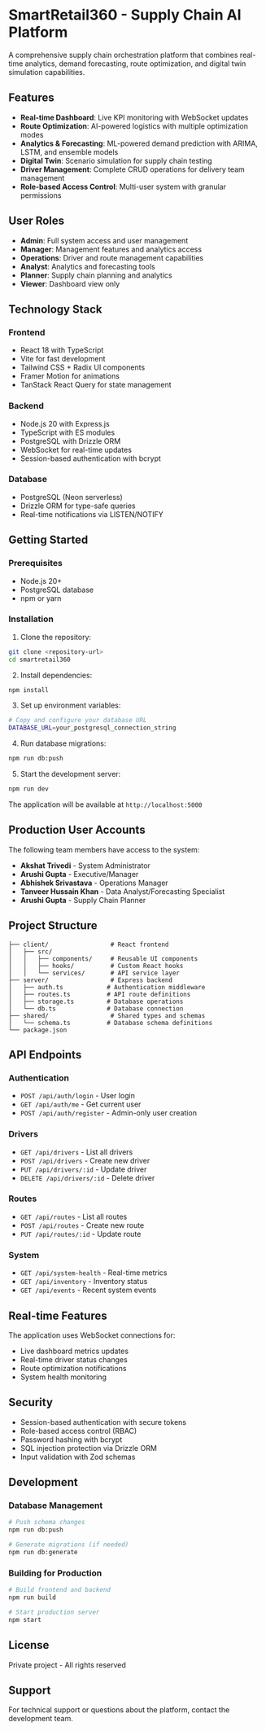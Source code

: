 # SmartRetail360 - Supply Chain AI Platform

A comprehensive supply chain orchestration platform that combines real-time analytics, demand forecasting, route optimization, and digital twin simulation capabilities.

## Features

- **Real-time Dashboard**: Live KPI monitoring with WebSocket updates
- **Route Optimization**: AI-powered logistics with multiple optimization modes
- **Analytics & Forecasting**: ML-powered demand prediction with ARIMA, LSTM, and ensemble models
- **Digital Twin**: Scenario simulation for supply chain testing
- **Driver Management**: Complete CRUD operations for delivery team management
- **Role-based Access Control**: Multi-user system with granular permissions

## User Roles

- **Admin**: Full system access and user management
- **Manager**: Management features and analytics access
- **Operations**: Driver and route management capabilities
- **Analyst**: Analytics and forecasting tools
- **Planner**: Supply chain planning and analytics
- **Viewer**: Dashboard view only

## Technology Stack

### Frontend
- React 18 with TypeScript
- Vite for fast development
- Tailwind CSS + Radix UI components
- Framer Motion for animations
- TanStack React Query for state management

### Backend
- Node.js 20 with Express.js
- TypeScript with ES modules
- PostgreSQL with Drizzle ORM
- WebSocket for real-time updates
- Session-based authentication with bcrypt

### Database
- PostgreSQL (Neon serverless)
- Drizzle ORM for type-safe queries
- Real-time notifications via LISTEN/NOTIFY

## Getting Started

### Prerequisites
- Node.js 20+
- PostgreSQL database
- npm or yarn

### Installation

1. Clone the repository:
```bash
git clone <repository-url>
cd smartretail360
```

2. Install dependencies:
```bash
npm install
```

3. Set up environment variables:
```bash
# Copy and configure your database URL
DATABASE_URL=your_postgresql_connection_string
```

4. Run database migrations:
```bash
npm run db:push
```

5. Start the development server:
```bash
npm run dev
```

The application will be available at `http://localhost:5000`

## Production User Accounts

The following team members have access to the system:

- **Akshat Trivedi** - System Administrator
- **Arushi Gupta** - Executive/Manager  
- **Abhishek Srivastava** - Operations Manager
- **Tanveer Hussain Khan** - Data Analyst/Forecasting Specialist
- **Arushi Gupta** - Supply Chain Planner

## Project Structure

```
├── client/                 # React frontend
│   ├── src/
│   │   ├── components/     # Reusable UI components
│   │   ├── hooks/          # Custom React hooks
│   │   └── services/       # API service layer
├── server/                 # Express backend
│   ├── auth.ts            # Authentication middleware
│   ├── routes.ts          # API route definitions
│   ├── storage.ts         # Database operations
│   └── db.ts              # Database connection
├── shared/                 # Shared types and schemas
│   └── schema.ts          # Database schema definitions
└── package.json
```

## API Endpoints

### Authentication
- `POST /api/auth/login` - User login
- `GET /api/auth/me` - Get current user
- `POST /api/auth/register` - Admin-only user creation

### Drivers
- `GET /api/drivers` - List all drivers
- `POST /api/drivers` - Create new driver
- `PUT /api/drivers/:id` - Update driver
- `DELETE /api/drivers/:id` - Delete driver

### Routes
- `GET /api/routes` - List all routes
- `POST /api/routes` - Create new route
- `PUT /api/routes/:id` - Update route

### System
- `GET /api/system-health` - Real-time metrics
- `GET /api/inventory` - Inventory status
- `GET /api/events` - Recent system events

## Real-time Features

The application uses WebSocket connections for:
- Live dashboard metrics updates
- Real-time driver status changes
- Route optimization notifications
- System health monitoring

## Security

- Session-based authentication with secure tokens
- Role-based access control (RBAC)
- Password hashing with bcrypt
- SQL injection protection via Drizzle ORM
- Input validation with Zod schemas

## Development

### Database Management
```bash
# Push schema changes
npm run db:push

# Generate migrations (if needed)
npm run db:generate
```

### Building for Production
```bash
# Build frontend and backend
npm run build

# Start production server
npm start
```

## License

Private project - All rights reserved

## Support

For technical support or questions about the platform, contact the development team.